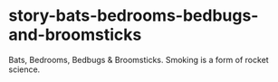 # story-bats-bedrooms-bedbugs-and-broomsticks
Bats, Bedrooms, Bedbugs &amp; Broomsticks. Smoking is a form of rocket science. 
